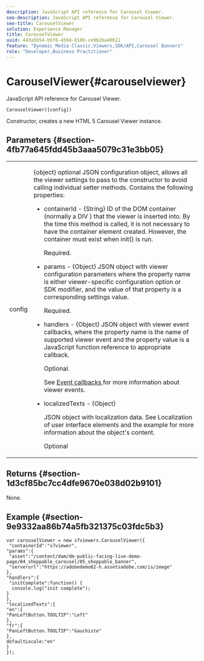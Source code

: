 ```yaml
---
description: JavaScript API reference for Carousel Viewer.
seo-description: JavaScript API reference for Carousel Viewer.
seo-title: CarouselViewer
solution: Experience Manager
title: CarouselViewer
uuid: 443a5b54-b5f6-4594-810b-ce9b2ba40611
feature: "Dynamic Media Classic,Viewers,SDK/API,Carousel Banners"
role: "Developer,Business Practitioner"
---
```


# CarouselViewer{#carouselviewer}

JavaScript API reference for Carousel Viewer.

 `CarouselViewer([config])`

Constructor, creates a new HTML 5 Carousel Viewer instance.

## Parameters {#section-4fb77a645fdd45b3aaa5079c31e3bb05}

<table id="table_896DFF34A68A403DB93A6D597461A573"> 
 <tbody> 
  <tr> 
   <td colname="col1"> <p> <span class="codeph"> <span class="varname"> config </span> </span> </p> </td> 
   <td colname="col2"> <p> <span class="codeph"> {object} </span> optional JSON configuration object, allows all the viewer settings to pass to the constructor to avoid calling individual setter methods. Contains the following properties: </p> <p> 
     <ul id="ul_789DBD5B72ED4C80B685455B0D59494D"> 
      <li id="li_28FDCB53E4AD4097A51F21B876C18FB1"> <p> <span class="codeph"> containerId </span> - <span class="codeph"> {String} </span> ID of the DOM container (normally a <span class="codeph"> DIV </span>) that the viewer is inserted into. By the time this method is called, it is not necessary to have the container element created. However, the container must exist when <span class="codeph"> init() </span> is run. </p> <p>Required. </p> </li> 
      <li id="li_FDE00392DC1544ABBDD75F81EF814EF2"> <p> <span class="codeph"> params </span> - <span class="codeph"> {Object} </span> JSON object with viewer configuration parameters where the property name is either viewer-specific configuration option or SDK modifier, and the value of that property is a corresponding settings value. </p> <p>Required. </p> </li> 
      <li id="li_C534D5091CDA4717BCC48E3EBBF09AB8"> <p> <span class="codeph"> handlers </span> - <span class="codeph"> {Object} </span> JSON object with viewer event callbacks, where the property name is the name of supported viewer event and the property value is a JavaScript function reference to appropriate callback. </p> <p>Optional. </p> <p>See <a href="../../../c-html5-aem-asset-viewers/c-html5-aem-carousel/c-html5-aem-carousel-event-callbacks.md#concept-66d5996f2b1b44cab3d5264cda5c50cd" format="dita" scope="local"> Event callbacks </a> for more information about viewer events. </p> </li> 
      <li id="li_CD88EDB586B241DBB87B13709F24C454"> <p> <span class="codeph"> localizedTexts </span> - <span class="codeph"> {Object} </span> </p> <p> JSON object with localization data. See Localization of user interface elements and the example for more information about the object's content. </p> <p>Optional </p> </li> 
     </ul> </p> </td> 
  </tr> 
 </tbody> 
</table>

## Returns {#section-1d3cf85bc7cc4dfe9670e038d02b9101}

None.

## Example {#section-9e9332aa86b74a5fb321375c03fdc5b3}

```
var carouselViewer = new s7viewers.CarouselViewer({ 
 "containerId":"s7viewer", 
"params":{ 
 "asset":"/content/dam/dm-public-facing-live-demo-page/04_shoppable_carousel/05_shoppable_banner", 
 "serverurl":"https://adobedemo62-h.assetsadobe.com/is/image" 
}, 
"handlers":{ 
 "initComplete":function() { 
  console.log("init complete"); 
} 
}, 
"localizedTexts":{ 
"en":{ 
"PanLeftButton.TOOLTIP":"Left" 
}, 
"fr":{ 
"PanLeftButton.TOOLTIP":"Gauchiste" 
}, 
defaultLocale:"en" 
} 
});
```

